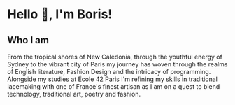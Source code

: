 # Hello 👋, I'm Boris!

## Who I am

From the tropical shores of New Caledonia, through the youthful energy of Sydney to the vibrant city of Paris my journey has woven through the realms of English literature, Fashion Design and the intricacy of programming. Alongside my studies at École 42 Paris I'm refining my skills in traditional lacemaking with one of France's finest artisan as I am on a quest to blend technology, traditional art, poetry and fashion. 

<!--
**Esilbor/Esilbor** is a ✨ _special_ ✨ repository because its `README.md` (this file) appears on your GitHub profile.

Here are some ideas to get you started:

- 🔭 I’m currently working on ...
- 🌱 I’m currently learning ...
- 👯 I’m looking to collaborate on ...
- 🤔 I’m looking for help with ...
- 💬 Ask me about ...
- 📫 How to reach me: ...
- 😄 Pronouns: ...
- ⚡ Fun fact: ...
-->

